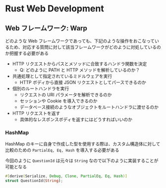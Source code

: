 # Rust Web Development

## Web フレームワーク: Warp

どのような Web フレームワークであっても、下記のような操作をおこなっているため、対応する質問に対して該当フレームワークがどのように対処しているのか把握する必要がある

- HTTP リクエストからパスとメソッドに合致するハンドラ関数を決定
  - Q: どのように PATH と HTTP メソッドを解析しているのか？
- 共通処理として指定されているミドルウェアを実行
  - HTTP ボディから直接 JSON リクエストとしてパースできるのか
- 個別のルートハンドラを実行
  - リクエストの URI パラメータを解析できるのか
  - セッションや Cookie を導入できるのか
  - データベース接続のようなオブジェクトをルートハンドラに渡せるのか
- HTTP リクエストを返す
  - 具体的なレスポンスボディを返すにはどうすればいいのか

### HashMap

HashMap のキーに自身で作成した型を使用する際は、カスタム構造体に対して比較のための `PartialEq, Eq, Hash` を導入する必要がある

今回のように `QuestionId` は元々は `String` なので以下のように実装することが可能となる

```rs
#[derive(Serialize, Debug, Clone, PartialEq, Eq, Hash)]
struct QuestionId(String);
```
